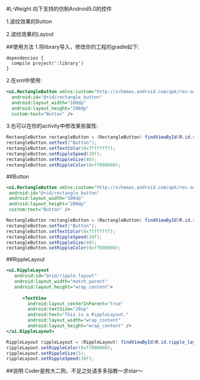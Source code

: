 #L-Weight
  向下支持的仿制Android5.0的控件
  
  1.波纹效果的Button
  
  2.波纹效果的Layout
  
##使用方法
  1.将library导入，修改你的工程的gradle如下:

    dependencies {
      compile project(':library')
    }

  2.在xml中使用:
  ```xml
 <ui.RectangleButton xmlns:custom="http://schemas.android.com/apk/res-auto"
    android:id="@+id/rectangle_button"
    android:layout_width="100dp"
    android:layout_height="200dp"
    custom:text="Button" />
  ```      
  3.也可以在你的activity中修改某些属性:
  ```java
 RectangleButton rectangleButton = (RectangleButton) findViewById(R.id.rectangle_button);
 rectangleButton.setText("Button");
 rectangleButton.setTextColor(0xffffffff);
 rectangleButton.setRippleSpeed(20f);
 rectangleButton.setRippleSize(40);
 rectangleButton.setRippleColor(0xff000000);
  ```
  
##Button
   ```xml
  <ui.RectangleButton xmlns:custom="http://schemas.android.com/apk/res-auto"
    android:id="@+id/rectangle_button"
    android:layout_width="100dp"
    android:layout_height="200dp"
    custom:text="Button" />
  ``` 
  ```java
RectangleButton rectangleButton = (RectangleButton) findViewById(R.id.rectangle_button);
rectangleButton.setText("Button");
rectangleButton.setTextColor(0xffffffff);
rectangleButton.setRippleSpeed(20f);
rectangleButton.setRippleSize(40);
rectangleButton.setRippleColor(0xff000000);
  ```
  
##RippleLayout
```xml
<ui.RippleLayout
   android:id="@+id/ripple_layout"
   android:layout_width="match_parent"
   android:layout_height="wrap_content">
        
      <TextView
        android:layout_centerInParent="true"
        android:textSize="20sp"
        android:text="This is a RippleLayout."
        android:layout_width="wrap_content"
        android:layout_height="wrap_content" />
</ui.RippleLayout>
```
```java
RippleLayout rippleLayout = (RippleLayout) findViewById(R.id.ripple_layout);
rippleLayout.setRippleColor(0xff000000);
rippleLayout.setRippleSize(5);
rippleLayout.setRippleSpeed(20f);
```
##说明
  Coder是枚大二狗，不足之处请多多指教～求star～
